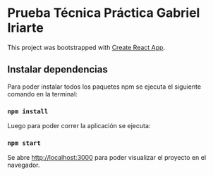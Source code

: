 # Prueba Técnica Práctica Gabriel Iriarte

This project was bootstrapped with [Create React App](https://github.com/facebook/create-react-app).

## Instalar dependencias

Para poder instalar todos los paquetes npm se ejecuta el siguiente comando en la terminal:

### `npm install`

Luego para poder correr la aplicación se ejecuta:

### `npm start`

Se abre [http://localhost:3000](http://localhost:3000) para poder visualizar el proyecto en el navegador.
